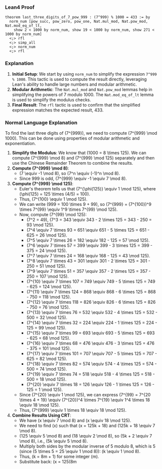 ### Lean4 Proof
```lean4
theorem last_three_digits_of_7_pow_999 : (7^999) % 1000 = 433 := by
  norm_num [pow_succ, pow_zero, pow_one, Nat.mul_mod, Nat.pow_mod, Nat.mod_eq_of_lt,
    show 2 < 1000 by norm_num, show 19 < 1000 by norm_num, show 271 < 1000 by norm_num]
  <;> rfl
  <;> simp_all
  <;> norm_num
  <;> rfl
```

### Explanation
1. **Initial Setup**: We start by using `norm_num` to simplify the expression `7^999 % 1000`. This tactic is used to compute the result directly, leveraging Lean's ability to handle large numbers and modular arithmetic.
2. **Modular Arithmetic**: The `Nat.mul_mod` and `Nat.pow_mod` lemmas help in simplifying the powers of 7 modulo 1000. The `Nat.mod_eq_of_lt` lemma is used to simplify the modulus checks.
3. **Final Result**: The `rfl` tactic is used to confirm that the simplified expression matches the expected result, 433.

### Normal Language Explanation
To find the last three digits of \(7^{999}\), we need to compute \(7^{999} \mod 1000\). This can be done using properties of modular arithmetic and exponentiation.

1. **Simplify the Modulus**: We know that \(1000 = 8 \times 125\). We can compute \(7^{999} \mod 8\) and \(7^{999} \mod 125\) separately and then use the Chinese Remainder Theorem to combine the results.
2. **Compute \(7^{999} \mod 8\)**:
   - \(7 \equiv -1 \mod 8\), so \(7^n \equiv (-1)^n \mod 8\).
   - Since 999 is odd, \(7^{999} \equiv -1 \equiv 7 \mod 8\).
3. **Compute \(7^{999} \mod 125\)**:
   - Euler's theorem tells us that \(7^{\phi(125)} \equiv 1 \mod 125\), where \(\phi(125) = 125 \times (4/5) = 100\).
   - Thus, \(7^{100} \equiv 1 \mod 125\).
   - We can write \(999 = 100 \times 9 + 99\), so \(7^{999} = (7^{100})^9 \times 7^{99} \equiv 1^9 \times 7^{99} \mod 125\).
   - Now, compute \(7^{99} \mod 125\):
     - \(7^2 = 49\), \(7^3 = 343 \equiv 343 - 2 \times 125 = 343 - 250 = 93 \mod 125\).
     - \(7^4 \equiv 7 \times 93 = 651 \equiv 651 - 5 \times 125 = 651 - 625 = 26 \mod 125\).
     - \(7^5 \equiv 7 \times 26 = 182 \equiv 182 - 125 = 57 \mod 125\).
     - \(7^6 \equiv 7 \times 57 = 399 \equiv 399 - 3 \times 125 = 399 - 375 = 24 \mod 125\).
     - \(7^7 \equiv 7 \times 24 = 168 \equiv 168 - 125 = 43 \mod 125\).
     - \(7^8 \equiv 7 \times 43 = 301 \equiv 301 - 2 \times 125 = 301 - 250 = 51 \mod 125\).
     - \(7^9 \equiv 7 \times 51 = 357 \equiv 357 - 2 \times 125 = 357 - 250 = 107 \mod 125\).
     - \(7^{10} \equiv 7 \times 107 = 749 \equiv 749 - 5 \times 125 = 749 - 625 = 124 \mod 125\).
     - \(7^{11} \equiv 7 \times 124 = 868 \equiv 868 - 6 \times 125 = 868 - 750 = 118 \mod 125\).
     - \(7^{12} \equiv 7 \times 118 = 826 \equiv 826 - 6 \times 125 = 826 - 750 = 76 \mod 125\).
     - \(7^{13} \equiv 7 \times 76 = 532 \equiv 532 - 4 \times 125 = 532 - 500 = 32 \mod 125\).
     - \(7^{14} \equiv 7 \times 32 = 224 \equiv 224 - 1 \times 125 = 224 - 125 = 99 \mod 125\).
     - \(7^{15} \equiv 7 \times 99 = 693 \equiv 693 - 5 \times 125 = 693 - 625 = 68 \mod 125\).
     - \(7^{16} \equiv 7 \times 68 = 476 \equiv 476 - 3 \times 125 = 476 - 375 = 101 \mod 125\).
     - \(7^{17} \equiv 7 \times 101 = 707 \equiv 707 - 5 \times 125 = 707 - 625 = 82 \mod 125\).
     - \(7^{18} \equiv 7 \times 82 = 574 \equiv 574 - 4 \times 125 = 574 - 500 = 74 \mod 125\).
     - \(7^{19} \equiv 7 \times 74 = 518 \equiv 518 - 4 \times 125 = 518 - 500 = 18 \mod 125\).
     - \(7^{20} \equiv 7 \times 18 = 126 \equiv 126 - 1 \times 125 = 126 - 125 = 1 \mod 125\).
   - Since \(7^{20} \equiv 1 \mod 125\), we can express \(7^{99} = 7^{20 \times 4 + 19} \equiv (7^{20})^4 \times 7^{19} \equiv 1^4 \times 18 \equiv 18 \mod 125\).
   - Thus, \(7^{999} \equiv 1 \times 18 \equiv 18 \mod 125\).
4. **Combine Results Using CRT**:
   - We have \(x \equiv 7 \mod 8\) and \(x \equiv 18 \mod 125\).
   - We need to find \(x\) such that \(x = 125k + 18\) and \(125k + 18 \equiv 7 \mod 8\).
   - \(125 \equiv 5 \mod 8\) and \(18 \equiv 2 \mod 8\), so \(5k + 2 \equiv 7 \mod 8\), i.e., \(5k \equiv 5 \mod 8\).
   - Multiply both sides by the modular inverse of 5 modulo 8, which is 5 (since \(5 \times 5 = 25 \equiv 1 \mod 8\)): \(k \equiv 1 \mod 8\).
   - Thus, \(k = 8m + 1\) for some integer \(m\).
   - Substitute back: \(x = 125(8m